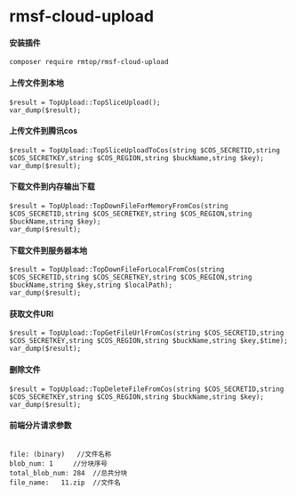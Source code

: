 # rmsf-cloud-upload

#### 安装插件

~~~
composer require rmtop/rmsf-cloud-upload
~~~


#### 上传文件到本地

~~~
$result = TopUpload::TopSliceUpload();
var_dump($result);
~~~

#### 上传文件到腾讯cos
~~~
$result = TopUpload::TopSliceUploadToCos(string $COS_SECRETID,string $COS_SECRETKEY,string $COS_REGION,string $buckName,string $key);
var_dump($result);
~~~


#### 下载文件到内存输出下载
~~~
$result = TopUpload::TopDownFileForMemoryFromCos(string $COS_SECRETID,string $COS_SECRETKEY,string $COS_REGION,string $buckName,string $key);
var_dump($result);
~~~

#### 下载文件到服务器本地
~~~
$result = TopUpload::TopDownFileForLocalFromCos(string $COS_SECRETID,string $COS_SECRETKEY,string $COS_REGION,string $buckName,string $key,string $localPath);
var_dump($result);
~~~


#### 获取文件URl
~~~
$result = TopUpload::TopGetFileUrlFromCos(string $COS_SECRETID,string $COS_SECRETKEY,string $COS_REGION,string $buckName,string $key,$time);
var_dump($result);
~~~


#### 删除文件
~~~
$result = TopUpload::TopDeleteFileFromCos(string $COS_SECRETID,string $COS_SECRETKEY,string $COS_REGION,string $buckName,string $key);
var_dump($result);
~~~



#### 前端分片请求参数

~~~

file: (binary)   //文件名称
blob_num: 1     //分块序号
total_blob_num: 284  //总共分块
file_name:   11.zip  //文件名
~~~


